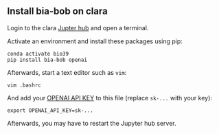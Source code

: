 ## Install bia-bob on clara

Login to the clara [Jupter hub](https://lab.sc.uni-leipzig.de/) and open a terminal.

Activate an environment and install these packages using pip:
```
conda activate bio39
pip install bia-bob openai
```

Afterwards, start a text editor such as `vim`:
```
vim .bashrc
```

And add your [OPENAI API KEY](https://platform.openai.com/account/api-keys) to this file (replace `sk-...` with your key):
```
export OPENAI_API_KEY=sk-...
```

Afterwards, you may have to restart the Jupyter hub server.
